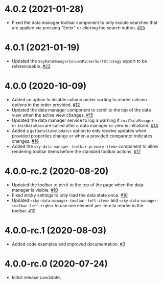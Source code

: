 # 4.0.2 (2021-01-28)

- Fixed the data manager toolbar component to only excute searches that are applied via pressing "Enter" or clicking the search button. [#25](https://github.com/blackbaud/skyux-data-manager/pull/25)

# 4.0.1 (2021-01-19)
- Updated the `SkyDataManagerColumnPickerSortStrategy` export to be referenceable. [#22](https://github.com/blackbaud/skyux-data-manager/pull/22)

# 4.0.0 (2020-10-09)
- Added an option to disable column picker sorting to render column options in the order provided. [#12](https://github.com/blackbaud/skyux-data-manager/pull/12)
- Updated the data manager component to scroll to the top of the data view when the active view changes. [#15](https://github.com/blackbaud/skyux-data-manager/pull/15)
- Updated the data manager service to log a warning if `initDataManager` or `initDataView` are called after a data manager or view is initialized. [#14](https://github.com/blackbaud/skyux-data-manager/pull/14)
- Added a `getDataStateUpdates` option to only receive updates when provided properties change or when a provided comparator indicates changes. [#16](https://github.com/blackbaud/skyux-data-manager/pull/16)
- Added the `sky-data-manager-toolbar-primary-item>` component to allow rendering toolbar items before the standard toolbar actions. [#17](https://github.com/blackbaud/skyux-data-manager/pull/17)

# 4.0.0-rc.2 (2020-08-20)

- Updated the toolbar to pin it to the top of the page when the data manager is visible. [#10](https://github.com/blackbaud/skyux-data-manager/pull/10)
- Fixed sticky settings to only load the data state once. [#10](https://github.com/blackbaud/skyux-data-manager/pull/10)
- Updated `<sky-data-manager-toolbar-left-item>` and `<sky-data-manager-toolbar-left-right>` to use one element per item to render in the toolbar. [#10](https://github.com/blackbaud/skyux-data-manager/pull/10)

# 4.0.0-rc.1 (2020-08-03)

- Added code examples and improved documentation. [#3](https://github.com/blackbaud/skyux-data-manager/pull/3)

# 4.0.0-rc.0 (2020-07-24)

- Initial release candidate.
